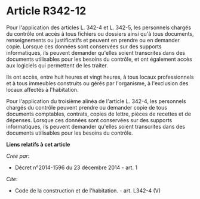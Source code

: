 # Article R342-12

Pour l'application des articles L. 342-4 et L. 342-5, les personnels chargés du contrôle ont accès à tous fichiers ou
dossiers ainsi qu'à tous documents, renseignements ou justificatifs et peuvent en prendre ou en demander copie. Lorsque ces
données sont conservées sur des supports informatiques, ils peuvent demander qu'elles soient transcrites dans des documents
utilisables pour les besoins du contrôle, et ont également accès aux logiciels qui permettent de les traiter. 

Ils ont accès, entre huit heures et vingt heures, à tous locaux professionnels et à tous immeubles construits ou gérés par
l'organisme, à l'exclusion des locaux affectés à l'habitation. 

Pour l'application du troisième alinéa de l'article L. 342-4, les personnels chargés du contrôle peuvent prendre ou demander
copie de tous documents comptables, contrats, copies de lettre, pièces de recettes et de dépenses. Lorsque ces données sont
conservées sur des supports informatiques, ils peuvent demander qu'elles soient transcrites dans des documents utilisables
pour les besoins du contrôle.

**Liens relatifs à cet article**

_Créé par_:

  - Décret n°2014-1596 du 23 décembre 2014 - art. 1

_Cite_:

  - Code de la construction et de l'habitation. - art. L342-4 (V)
